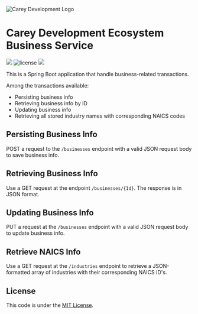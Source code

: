 ![Carey Development Logo](http://careydevelopment.us/img/branding/careydevelopment-logo-sm.png)

# Carey Development Ecosystem Business Service
![](https://img.shields.io/badge/jdk-11-blue.svg) ![license](https://img.shields.io/badge/license-MIT-blue.svg)
![](https://img.shields.io/badge/maven-3.6.3-blue.svg)

This is a Spring Boot application that handle business-related transactions.

Among the transactions available:
- Persisting business info
- Retrieving business info by ID
- Updating business info
- Retrieving all stored industry names with corresponding NAICS codes

## Persisting Business Info
POST a request to the `/businesses` endpoint with a valid JSON request body to save business info.

## Retrieving Business Info
Use a GET request at the endpoint `/businesses/{Id}`. The response is in JSON format.

## Updating Business Info
PUT a request at the `/businesses` endpoint with a valid JSON request body to update business info.

## Retrieve NAICS Info
Use a GET request at the `/industries` endpoint to retrieve a JSON-formatted array of industries
with their corresponding NAICS ID's.

## License
This code is under the [MIT License](https://github.com/careydevelopment/ecosystem-business-service/blob/master/LICENSE).
